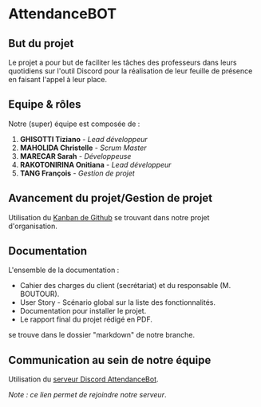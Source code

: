 # AttendanceBOT


## But du projet

Le projet a pour but de faciliter les tâches des professeurs dans leurs quotidiens sur l'outil Discord pour la réalisation de leur feuille de présence en faisant l'appel à leur place.


## Equipe & rôles

Notre (super) équipe est composée de :
1. **GHISOTTI Tiziano** - _Lead développeur_
1. **MAHOLIDA Christelle** - _Scrum Master_
1. **MARECAR Sarah** - _Développeuse_
1. **RAKOTONIRINA Onitiana** - _Lead développeur_
1. **TANG François** - _Gestion de projet_


## Avancement du projet/Gestion de projet

Utilisation du [Kanban de Github](https://github.com/orgs/AttendanceBOT/projects/1) se trouvant dans notre projet d'organisation.


## Documentation

L'ensemble de la documentation :
* Cahier des charges du client (secrétariat) et du responsable (M. BOUTOUR).
* User Story - Scénario global sur la liste des fonctionnalités.
* Documentation pour installer le projet.
* Le rapport final du projet rédigé en PDF.

se trouve dans le dossier "markdown" de notre branche.


## Communication au sein de notre équipe

Utilisation du [serveur Discord AttendanceBot](https://discord.gg/HCxycaEvUv).

_Note : ce lien permet de rejoindre notre serveur_.